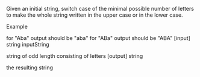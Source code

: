 Given an initial string, switch case of the minimal possible number of letters to make the whole string written in the upper case or in the lower case.

Example

for "Aba" output should be "aba"
for "ABa" output should be "ABA"
[input] string inputString

string of odd length consisting of letters
[output] string

the resulting string
